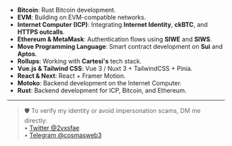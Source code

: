 - **Bitcoin**: Rust Bitcoin development.  
- **EVM**: Building on EVM-compatible networks.  
- **Internet Computer (ICP)**: Integrating **Internet Identity**, **ckBTC**, and **HTTPS outcalls**.  
- **Ethereum & MetaMask**: Authentication flows using **SIWE** and **SIWS**.  
- **Move Programming Language**: Smart contract development on **Sui** and **Aptos**.  
- **Rollups**: Working with **Cartesi's** tech stack.  
- **Vue.js & Tailwind CSS**: Vue 3 / Nuxt 3 + TailwindCSS + Pinia.  
- **React & Next**: React + Framer Motion.  
- **Motoko**: Backend development on the Internet Computer.  
- **Rust**: Backend development for ICP, Bitcoin, and Ethereum.  

---

> 🛡️ To verify my identity or avoid impersonation scams, DM me directly:  
> • [Twitter @2vxsfae](https://twitter.com/2vxsfae)  
> • [Telegram @cosmasweb3](https://t.me/cosmasweb3)

<!--p><img align="left" src="https://github-readme-stats.vercel.app/api/top-langs?username=cosmasken&show_icons=true&locale=en&layout=compact" alt="cosmasken" /></p-->


